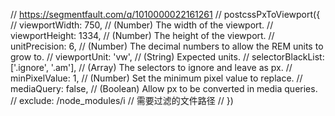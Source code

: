 // https://segmentfault.com/q/1010000022161261
// postcssPxToViewport({
//   viewportWidth: 750, // (Number) The width of the viewport.
//   viewportHeight: 1334, // (Number) The height of the viewport.
//   unitPrecision: 6, // (Number) The decimal numbers to allow the REM units to grow to.
//   viewportUnit: 'vw', // (String) Expected units.
//   selectorBlackList: ['.ignore', '.am'], // (Array) The selectors to ignore and leave as px.
//   minPixelValue: 1, // (Number) Set the minimum pixel value to replace.
//   mediaQuery: false, // (Boolean) Allow px to be converted in media queries.
//   exclude: /node_modules/i  // 需要过滤的文件路径
// })